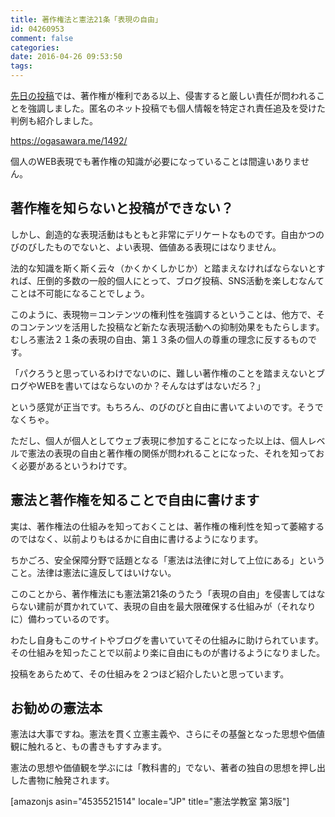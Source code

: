 ```yaml
---
title: 著作権法と憲法21条「表現の自由」
id: 04260953
comment: false
categories:
date: 2016-04-26 09:53:50
tags:
---
```


[先日の投稿](https://ogasawara.me/1492/)では、著作権が権利である以上、侵害すると厳しい責任が問われることを強調しました。匿名のネット投稿でも個人情報を特定され責任追及を受けた判例も紹介しました。

https://ogasawara.me/1492/

個人のWEB表現でも著作権の知識が必要になっていることは間違いありません。

<!--more-->

## 著作権を知らないと投稿ができない？

しかし、創造的な表現活動はもともと非常にデリケートなものです。自由かつのびのびしたものでないと、よい表現、価値ある表現にはなりません。

法的な知識を斯く斯く云々（かくかくしかじか）と踏まえなければならないとすれば、圧倒的多数の一般的個人にとって、ブログ投稿、SNS活動を楽しむなんてことは不可能になることでしょう。

このように、表現物＝コンテンツの権利性を強調するということは、他方で、そのコンテンツを活用した投稿など新たな表現活動への抑制効果をもたらします。むしろ憲法２１条の表現の自由、第１３条の個人の尊重の理念に反するものです。

「パクろうと思っているわけでないのに、難しい著作権のことを踏まえないとブログやWEBを書いてはならないのか？そんなはずはないだろ？」

という感覚が正当です。もちろん、のびのびと自由に書いてよいのです。そうでなくちゃ。

ただし、個人が個人としてウェブ表現に参加することになった以上は、個人レベルで憲法の表現の自由と著作権の関係が問われることになった、それを知っておく必要があるというわけです。

## 憲法と著作権を知ることで自由に書けます

実は、著作権法の仕組みを知っておくことは、著作権の権利性を知って萎縮するのではなく、以前よりもはるかに自由に書けるようになります。

ちかごろ、安全保障分野で話題となる「憲法は法律に対して上位にある」ということ。法律は憲法に違反してはいけない。

このことから、著作権法にも憲法第21条のうたう「表現の自由」を侵害してはならない建前が貫かれていて、表現の自由を最大限確保する仕組みが（それなりに）備わっているのです。

わたし自身もこのサイトやブログを書いていてその仕組みに助けられています。その仕組みを知ったことで以前より楽に自由にものが書けるようになりました。

投稿をあらためて、その仕組みを２つほど紹介したいと思っています。

## お勧めの憲法本

憲法は大事ですね。憲法を貫く立憲主義や、さらにその基盤となった思想や価値観に触れると、もの書きもすすみます。

憲法の思想や価値観を学ぶには「教科書的」でない、著者の独自の思想を押し出した書物に触発されます。

[amazonjs asin="4535521514" locale="JP" title="憲法学教室 第3版"]
